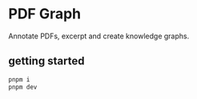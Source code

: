 # PDF Graph

Annotate PDFs, excerpt and create knowledge graphs.

## getting started
```bash
pnpm i
pnpm dev
```